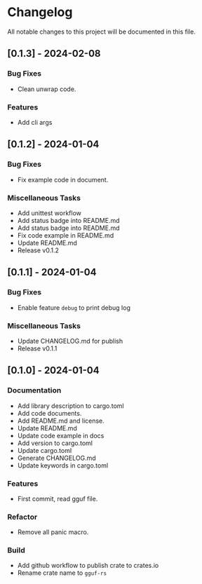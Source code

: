 # Changelog

All notable changes to this project will be documented in this file.

## [0.1.3] - 2024-02-08

### Bug Fixes

- Clean unwrap code.

### Features

- Add cli args

## [0.1.2] - 2024-01-04

### Bug Fixes

- Fix example code in document.

### Miscellaneous Tasks

- Add unittest workflow
- Add status badge into README.md
- Add status badge into README.md
- Fix code example in README.md
- Update README.md
- Release v0.1.2

## [0.1.1] - 2024-01-04

### Bug Fixes

- Enable feature `debug` to print debug log

### Miscellaneous Tasks

- Update CHANGELOG.md for publish
- Release v0.1.1

## [0.1.0] - 2024-01-04

### Documentation

- Add library description to cargo.toml
- Add code documents.
- Add README.md and license.
- Update README.md
- Update code example in docs
- Add version to cargo.toml
- Update cargo.toml
- Generate CHANGELOG.md
- Update keywords in cargo.toml

### Features

- First commit, read gguf file.

### Refactor

- Remove all panic macro.

### Build

- Add github workflow to publish crate to crates.io
- Rename crate name to `gguf-rs`

<!-- generated by git-cliff -->

